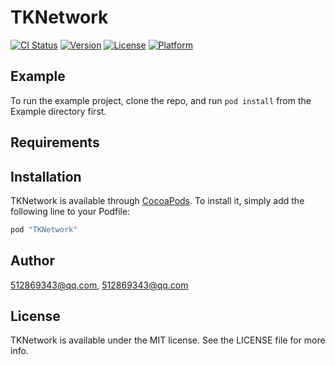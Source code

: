 # TKNetwork

[![CI Status](http://img.shields.io/travis/512869343@qq.com/TKNetwork.svg?style=flat)](https://travis-ci.org/512869343@qq.com/TKNetwork)
[![Version](https://img.shields.io/cocoapods/v/TKNetwork.svg?style=flat)](http://cocoapods.org/pods/TKNetwork)
[![License](https://img.shields.io/cocoapods/l/TKNetwork.svg?style=flat)](http://cocoapods.org/pods/TKNetwork)
[![Platform](https://img.shields.io/cocoapods/p/TKNetwork.svg?style=flat)](http://cocoapods.org/pods/TKNetwork)

## Example

To run the example project, clone the repo, and run `pod install` from the Example directory first.

## Requirements

## Installation

TKNetwork is available through [CocoaPods](http://cocoapods.org). To install
it, simply add the following line to your Podfile:

```ruby
pod "TKNetwork"
```

## Author

512869343@qq.com, 512869343@qq.com

## License

TKNetwork is available under the MIT license. See the LICENSE file for more info.
